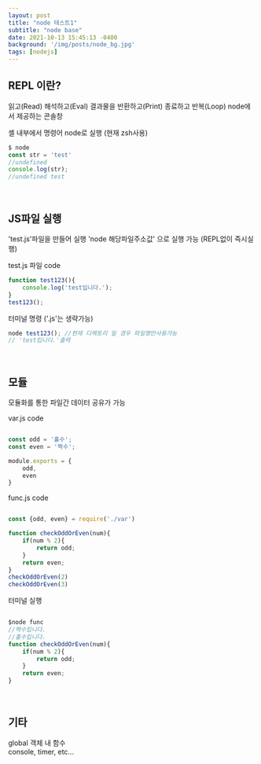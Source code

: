 ```yaml
---
layout: post
title: "node 테스트1"
subtitle: "node base"
date: 2021-10-13 15:45:13 -0400
background: '/img/posts/node_bg.jpg'
tags: [nodejs]
---
```

## REPL 이란?
읽고(Read) 해석하고(Eval) 결과물을 반환하고(Print) 종료하고 반복(Loop)
node에서 제공하는 콘솔창

셸 내부에서 명령어 node로 실행 (현재 zsh사용) 

``` javascript
$ node
const str = 'test' 
//undefined
console.log(str); 
//undefined test
```

<br>

## JS파일 실행
'test.js'파일을 만들어 실행
'node 해당파일주소값' 으로 실행 가능 (REPL없이 즉시실행)

test.js 파일 code
``` javascript
function test123(){
    console.log('test입니다.');
}
test123();
```

터미널 명령 ('.js'는 생략가능)
``` javascript
node test123(); //현재 디렉토리 일 경우 파일명만사용가능
// 'test입니다.'출력
```

<br>

## 모듈

모듈화를 통한 파일간 데이터 공유가 가능

var.js code
``` javascript

const odd = '홀수';
const even = '짝수';

module.exports = {
    odd, 
    even
}

```

func.js code
``` javascript

const {odd, even} = require('./var')

function checkOddOrEven(num){
    if(num % 2){
        return odd;
    }
    return even;
}
checkOddOrEven(2)
checkOddOrEven(3)
```

터미널 실행
``` javascript

$node func
//짝수입니다.
//홀수입니다.
function checkOddOrEven(num){
    if(num % 2){
        return odd;
    }
    return even;
}
```
<br>

## 기타

global 객체 내 함수    
console, timer, etc...